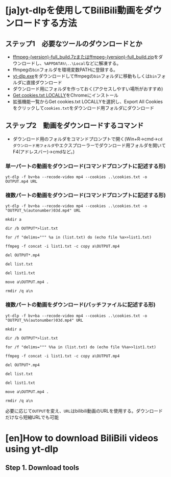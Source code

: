 # [ja]yt-dlpを使用してBiliBili動画をダウンロードする方法
## ステップ1　必要なツールのダウンロードとか
* [ffmpeg-(version)-full_build.7zまたはffmpeg-(version)-full_build.zip](https://github.com/GyanD/codexffmpeg/releases)をダウンロードし、`%APPDATA%\..\Local`などに解凍する。
* ffmpegの`bin`フォルダを環境変数PATHに登録する。
* [yt-dlp.exe](https://github.com/yt-dlp/yt-dlp-nightly-builds/releases)をダウンロードしてffmpegの`bin`フォルダに移動もしくは`bin`フォルダに直接ダウンロード
* ダウンロード用にフォルダを作っておく(アクセスしやすい場所がおすすめ)
* [Get cookies.txt LOCALLY](https://chromewebstore.google.com/detail/get-cookiestxt-locally/cclelndahbckbenkjhflpdbgdldlbecc)をChromeにインストール
* 拡張機能一覧からGet cookies.txt LOCALLYを選択し、Export All Cookiesをクリックして`cookies.txt`をダウンロード用フォルダにダウンロード
## ステップ2　動画をダウンロードするコマンド
* ダウンロード用のフォルダをコマンドプロンプトで開く(Win+R→cmd→`cd ダウンロード用フォルダ`やエクスプローラーでダウンロード用フォルダを開いてF4(アドレスバー)→cmdなど。)
### 単一パートの動画をダウンロード(コマンドプロンプトに記述する形)
```
yt-dlp -f bv+ba --recode-video mp4 --cookies ..\cookies.txt -o OUTPUT.mp4 URL
```
### 複数パートの動画をダウンロード(コマンドプロンプトに記述する形)
```
yt-dlp -f bv+ba --recode-video mp4 --cookies ..\cookies.txt -o "OUTPUT_%(autonumber)03d.mp4" URL

mkdir a

dir /b OUTPUT*>list.txt

for /f "delims=""" %a in (list.txt) do (echo file %a>>list1.txt)

ffmpeg -f concat -i list1.txt -c copy a\OUTPUT.mp4

del OUTPUT*.mp4

del list.txt

del list1.txt

move a\OUTPUT.mp4 .

rmdir /q a\n
```
### 複数パートの動画をダウンロード(バッチファイルに記述する形)
```
yt-dlp -f bv+ba --recode-video mp4 --cookies ..\cookies.txt -o "OUTPUT_%%(autonumber)03d.mp4" URL

mkdir a

dir /b OUTPUT*>list.txt

for /f "delims=""" %%a in (list.txt) do (echo file %%a>>list1.txt)

ffmpeg -f concat -i list1.txt -c copy a\OUTPUT.mp4

del OUTPUT*.mp4

del list.txt

del list1.txt

move a\OUTPUT.mp4 .

rmdir /q a\n
```
必要に応じて`OUTPUT`を変え、`URL`はbilibili動画のURLを使用する。ダウンロードだけなら短縮URLでも可能

# [en]How to download BiliBili videos using yt-dlp
## Step 1. Download tools
